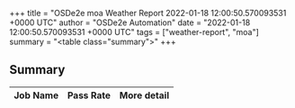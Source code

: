 +++
title = "OSDe2e moa Weather Report 2022-01-18 12:00:50.570093531 +0000 UTC"
author = "OSDe2e Automation"
date = "2022-01-18 12:00:50.570093531 +0000 UTC"
tags = ["weather-report", "moa"]
summary = "<table class=\"summary\"></table>"
+++
## Summary

| Job Name | Pass Rate | More detail |
|----------|-----------|-------------|




